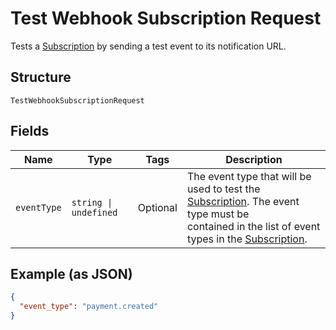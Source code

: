 
# Test Webhook Subscription Request

Tests a [Subscription](../../doc/models/webhook-subscription.md) by sending a test event to its notification URL.

## Structure

`TestWebhookSubscriptionRequest`

## Fields

| Name | Type | Tags | Description |
|  --- | --- | --- | --- |
| `eventType` | `string \| undefined` | Optional | The event type that will be used to test the [Subscription](entity:WebhookSubscription). The event type must be<br>contained in the list of event types in the [Subscription](entity:WebhookSubscription). |

## Example (as JSON)

```json
{
  "event_type": "payment.created"
}
```

